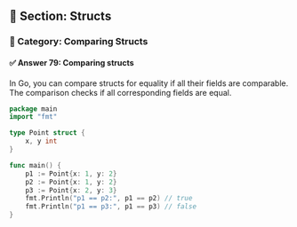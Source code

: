 ## 📘 Section: Structs  
### 🔹 Category: Comparing Structs  
#### ✅ Answer 79: Comparing structs

In Go, you can compare structs for equality if all their fields are comparable. The comparison checks if all corresponding fields are equal.

```go
package main
import "fmt"

type Point struct {
    x, y int
}

func main() {
    p1 := Point{x: 1, y: 2}
    p2 := Point{x: 1, y: 2}
    p3 := Point{x: 2, y: 3}
    fmt.Println("p1 == p2:", p1 == p2) // true
    fmt.Println("p1 == p3:", p1 == p3) // false
}
```
